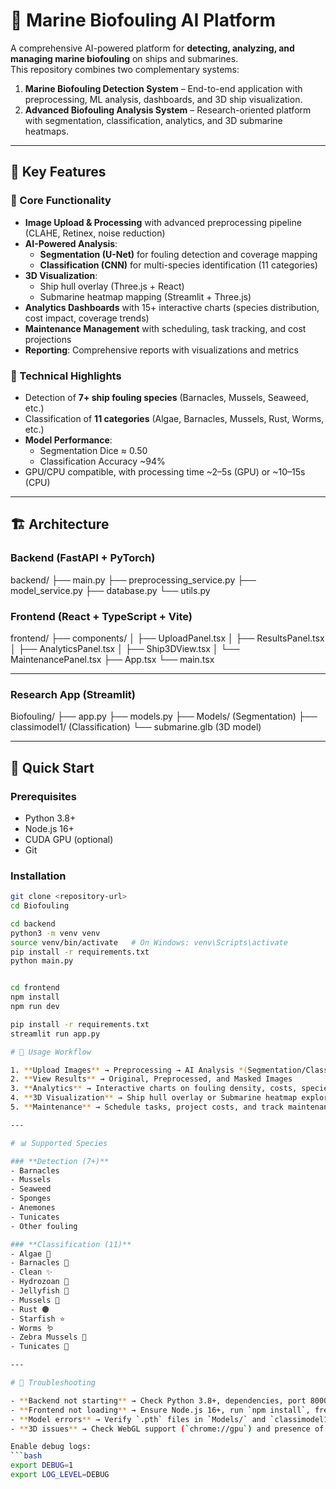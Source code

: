 # 🚢 Marine Biofouling AI Platform

A comprehensive AI-powered platform for **detecting, analyzing, and managing marine biofouling** on ships and submarines.  
This repository combines two complementary systems:

1. **Marine Biofouling Detection System** – End-to-end application with preprocessing, ML analysis, dashboards, and 3D ship visualization.  
2. **Advanced Biofouling Analysis System** – Research-oriented platform with segmentation, classification, analytics, and 3D submarine heatmaps.

---

## 🌟 Key Features

### 🔹 Core Functionality
- **Image Upload & Processing** with advanced preprocessing pipeline (CLAHE, Retinex, noise reduction)
- **AI-Powered Analysis**:
  - **Segmentation (U-Net)** for fouling detection and coverage mapping
  - **Classification (CNN)** for multi-species identification (11 categories)
- **3D Visualization**:
  - Ship hull overlay (Three.js + React)
  - Submarine heatmap mapping (Streamlit + Three.js)
- **Analytics Dashboards** with 15+ interactive charts (species distribution, cost impact, coverage trends)
- **Maintenance Management** with scheduling, task tracking, and cost projections
- **Reporting**: Comprehensive reports with visualizations and metrics

### 🔹 Technical Highlights
- Detection of **7+ ship fouling species** (Barnacles, Mussels, Seaweed, etc.)  
- Classification of **11 categories** (Algae, Barnacles, Mussels, Rust, Worms, etc.)  
- **Model Performance**:
  - Segmentation Dice ≈ 0.50
  - Classification Accuracy ~94%  
- GPU/CPU compatible, with processing time ~2–5s (GPU) or ~10–15s (CPU)

---

## 🏗️ Architecture

### Backend (FastAPI + PyTorch)
backend/
├── main.py
├── preprocessing_service.py
├── model_service.py
├── database.py
└── utils.py


### Frontend (React + TypeScript + Vite)
frontend/
├── components/
│ ├── UploadPanel.tsx
│ ├── ResultsPanel.tsx
│ ├── AnalyticsPanel.tsx
│ ├── Ship3DView.tsx
│ └── MaintenancePanel.tsx
├── App.tsx
└── main.tsx

---

### Research App (Streamlit)
Biofouling/
├── app.py
├── models.py
├── Models/ (Segmentation)
├── classimodel1/ (Classification)
└── submarine.glb (3D model)

---

## 🚀 Quick Start

### Prerequisites
- Python 3.8+
- Node.js 16+
- CUDA GPU (optional)
- Git

### Installation
```bash
git clone <repository-url>
cd Biofouling

cd backend
python3 -m venv venv
source venv/bin/activate   # On Windows: venv\Scripts\activate
pip install -r requirements.txt
python main.py


cd frontend
npm install
npm run dev

pip install -r requirements.txt
streamlit run app.py

# 📖 Usage Workflow

1. **Upload Images** → Preprocessing → AI Analysis *(Segmentation/Classification)*
2. **View Results** → Original, Preprocessed, and Masked Images
3. **Analytics** → Interactive charts on fouling density, costs, species distribution
4. **3D Visualization** → Ship hull overlay or Submarine heatmap exploration
5. **Maintenance** → Schedule tasks, project costs, and track maintenance

---

# 📊 Supported Species

### **Detection (7+)**
- Barnacles  
- Mussels  
- Seaweed  
- Sponges  
- Anemones  
- Tunicates  
- Other fouling  

### **Classification (11)**
- Algae 🌿  
- Barnacles 🦪  
- Clean ✨  
- Hydrozoan 🪼  
- Jellyfish 🎐  
- Mussels 🦪  
- Rust 🟤  
- Starfish ⭐  
- Worms 🪱  
- Zebra Mussels 🦓  
- Tunicates 🫧  

---

# 🔧 Troubleshooting

- **Backend not starting** → Check Python 3.8+, dependencies, port 8000 availability  
- **Frontend not loading** → Ensure Node.js 16+, run `npm install`, free port 3000  
- **Model errors** → Verify `.pth` files in `Models/` and `classimodel1/`  
- **3D issues** → Check WebGL support (`chrome://gpu`) and presence of `submarine.glb`  

Enable debug logs:  
```bash
export DEBUG=1
export LOG_LEVEL=DEBUG

